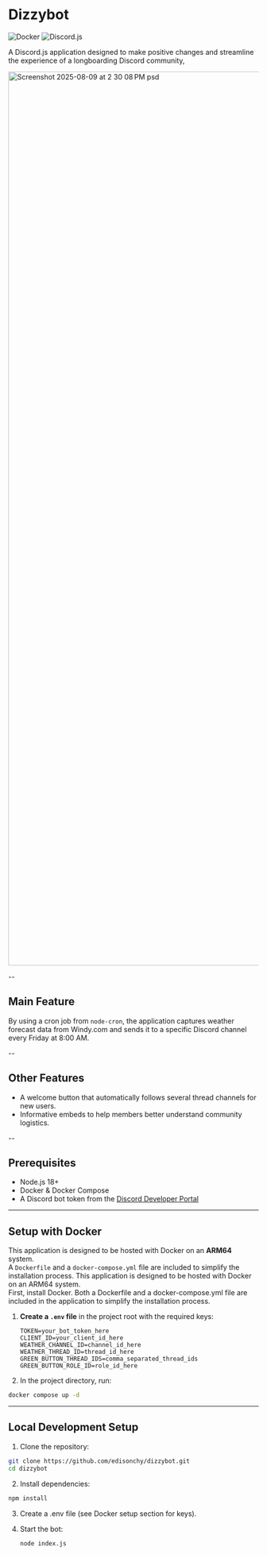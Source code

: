 # Dizzybot

![Docker](https://img.shields.io/badge/Docker-ready-blue)
![Discord.js](https://img.shields.io/badge/Discord.js-v14-blueviolet)

A Discord.js application designed to make positive changes and streamline the experience of a longboarding Discord community,

<img width="2880" height="1800" alt="Screenshot 2025-08-09 at 2 30 08 PM psd" src="https://github.com/user-attachments/assets/26895476-f6b9-49d7-8025-ce7d68489cdd" />

--

## Main Feature 
By using a cron job from `node-cron`, the application captures weather forecast data from Windy.com and sends it to a specific Discord channel every Friday at 8:00 AM.

--

## Other Features
- A welcome button that automatically follows several thread channels for new users.
- Informative embeds to help members better understand community logistics.

--

## Prerequisites
- Node.js 18+
- Docker & Docker Compose
- A Discord bot token from the [Discord Developer Portal](https://discord.com/developers/applications)

---

## Setup with Docker
This application is designed to be hosted with Docker on an **ARM64** system.  
A `Dockerfile` and a `docker-compose.yml` file are included to simplify the installation process.
This application is designed to be hosted with Docker on an ARM64 system.  
First, install Docker. Both a Dockerfile and a docker-compose.yml file are included in the application to simplify the installation process.

1. **Create a `.env` file** in the project root with the required keys:
   ```env
   TOKEN=your_bot_token_here
   CLIENT_ID=your_client_id_here
   WEATHER_CHANNEL_ID=channel_id_here
   WEATHER_THREAD_ID=thread_id_here
   GREEN_BUTTON_THREAD_IDS=comma_separated_thread_ids
   GREEN_BUTTON_ROLE_ID=role_id_here
   ```

2.	In the project directory, run:
   ```bash
   docker compose up -d
   ```

---

## Local Development Setup
1.	Clone the repository:
  ```bash
  git clone https://github.com/edisonchy/dizzybot.git
  cd dizzybot
  ```

2.	Install dependencies:
  ```bash
  npm install
  ```

3.	Create a .env file (see Docker setup section for keys).
   
4. Start the bot:
   ```bash
   node index.js
   ```


